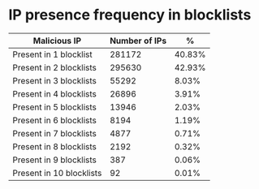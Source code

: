 # IP presence frequency in blocklists
| Malicious IP | Number of IPs | % |
|----|----|----|
| Present in 1 blocklist | 281172 | 40.83% |
| Present in 2 blocklists | 295630 | 42.93% |
| Present in 3 blocklists | 55292 | 8.03% |
| Present in 4 blocklists | 26896 | 3.91% |
| Present in 5 blocklists | 13946 | 2.03% |
| Present in 6 blocklists | 8194 | 1.19% |
| Present in 7 blocklists | 4877 | 0.71% |
| Present in 8 blocklists | 2192 | 0.32% |
| Present in 9 blocklists | 387 | 0.06% |
| Present in 10 blocklists | 92 | 0.01% |
